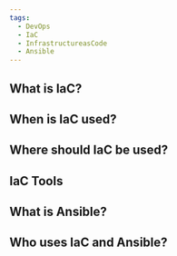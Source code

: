 ```yaml
---
tags:
  - DevOps
  - IaC
  - InfrastructureasCode
  - Ansible
---
```

## What is IaC?


## When is IaC used?


## Where should IaC be used?


## IaC Tools


## What is Ansible?


## Who uses IaC and Ansible?